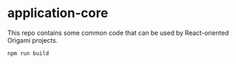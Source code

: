 # application-core

This repo contains some common code that can be used by React-oriented Origami projects.

```
npm run build
```
